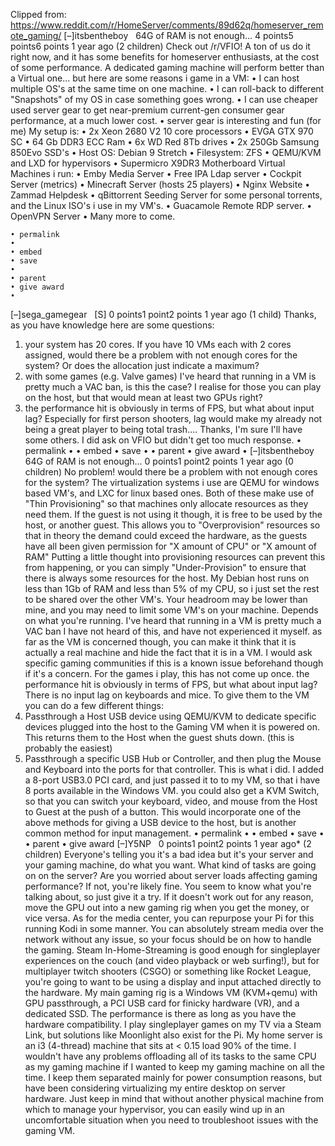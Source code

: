 Clipped from: https://www.reddit.com/r/HomeServer/comments/89d62q/homeserver_remote_gaming/
[–]itsbentheboy   64G of RAM is not enough... 4 points5 points6 points 1 year ago (2 children)
Check out /r/VFIO!
A ton of us do it right now, and it has some benefits for homeserver enthusiasts, at the cost of some performance. 
A dedicated gaming machine will perform better than a Virtual one... but here are some reasons i game in a VM: 
	• I can host multiple OS's at the same time on one machine. 
	• I can roll-back to different "Snapshots" of my OS in case something goes wrong.
	• I can use cheaper used server gear to get near-premium current-gen consumer gear performance, at a much lower cost. 
	• server gear is interesting and fun (for me)
My setup is:
	• 2x Xeon 2680 V2 10 core processors
	• EVGA GTX 970 SC
	• 64 Gb DDR3 ECC Ram
	• 6x WD Red 8Tb drives
	• 2x 250Gb Samsung 850Evo SSD's
	• Host OS: Debian 9 Stretch
	• Filesystem: ZFS
	• QEMU/KVM and LXD for hypervisors
	• Supermicro X9DR3 Motherboard
Virtual Machines i run:
	• Emby Media Server
	• Free IPA Ldap server
	• Cockpit Server (metrics)
	• Minecraft Server (hosts 25 players)
	• Nginx Website
	• Zammad Helpdesk
	• qBittorrent Seeding Server for some personal torrents, and the Linux ISO's i use in my VM's. 
	• Guacamole Remote RDP server.
	• OpenVPN Server
	• Many more to come.

	• permalink
	• 
	• embed
	• save
	• 
	• parent
	• give award
	• 
[–]sega_gamegear   [S] 0 points1 point2 points 1 year ago (1 child)
Thanks, as you have knowledge here are some questions:
1) your system has 20 cores. If you have 10 VMs each with 2 cores assigned, would there be a problem with not enough cores for the system? Or does the allocation just indicate a maximum?
2) with some games (e.g. Valve games) I've heard that running in a VM is pretty much a VAC ban, is this the case? I realise for those you can play on the host, but that would mean at least two GPUs right?
3) the performance hit is obviously in terms of FPS, but what about input lag? Especially for first person shooters, lag would make my already not being a great player to being total trash....
Thanks, I'm sure I'll have some others. I did ask on VFIO but didn't get too much response. 
	• permalink
	• 
	• embed
	• save
	• 
	• parent
	• give award
	• 
[–]itsbentheboy   64G of RAM is not enough... 0 points1 point2 points 1 year ago (0 children)
No problem! 
would there be a problem with not enough cores for the system?
The virtualization systems i use are QEMU for windows based VM's, and LXC for linux based ones. Both of these make use of "Thin Provisioning" so that machines only allocate resources as they need them. If the guest is not using it though, it is free to be used by the host, or another guest. This allows you to "Overprovision" resources so that in theory the demand could exceed the hardware, as the guests have all been given permission for "X amount of CPU" or "X amount of RAM" 
Putting a little thought into provisioning resources can prevent this from happening, or you can simply "Under-Provision" to ensure that there is always some resources for the host. 
My Debian host runs on less than 1Gb of RAM and less than 5% of my CPU, so i just set the rest to be shared over the other VM's. Your headroom may be lower than mine, and you may need to limit some VM's on your machine. Depends on what you're running.
I've heard that running in a VM is pretty much a VAC ban
I have not heard of this, and have not experienced it myself. as far as the VM is concerned though, you can make it think that it is actually a real machine and hide the fact that it is in a VM. I would ask specific gaming communities if this is a known issue beforehand though if it's a concern. For the games i play, this has not come up once. 
the performance hit is obviously in terms of FPS, but what about input lag?
There is no input lag on keyboards and mice. 
To give them to the VM you can do a few different things: 
1) Passthrough a Host USB device using QEMU/KVM to dedicate specific devices plugged into the host to the Gaming VM when it is powered on. This returns them to the Host when the guest shuts down. (this is probably the easiest)
2) Passthrough a specific USB Hub or Controller, and then plug the Mouse and Keyboard into the ports for that controller. This is what i did. I added a 8-port USB3.0 PCI card, and just passed it to to my VM, so that i have 8 ports available in the Windows VM.
you could also get a KVM Switch, so that you can switch your keyboard, video, and mouse from the Host to Guest at the push of a button. This would incorporate one of the above methods for giving a USB device to the host, but is another common method for input management. 
	• permalink
	• 
	• embed
	• save
	• 
	• parent
	• give award
[–]Y5NP   0 points1 point2 points 1 year ago* (2 children)
Everyone's telling you it's a bad idea but it's your server and your gaming machine, do what you want. What kind of tasks are going on on the server? Are you worried about server loads affecting gaming performance? If not, you're likely fine. You seem to know what you're talking about, so just give it a try. If it doesn't work out for any reason, move the GPU out into a new gaming rig when you get the money, or vice versa.
As for the media center, you can repurpose your Pi for this running Kodi in some manner. You can absolutely stream media over the network without any issue, so your focus should be on how to handle the gaming.
Steam In-Home-Streaming is good enough for singleplayer experiences on the couch (and video playback or web surfing!), but for multiplayer twitch shooters (CSGO) or something like Rocket League, you're going to want to be using a display and input attached directly to the hardware.
My main gaming rig is a Windows VM (KVM+qemu) with GPU passthrough, a PCI USB card for finicky hardware (VR), and a dedicated SSD. The performance is there as long as you have the hardware compatibility. I play singleplayer games on my TV via a Steam Link, but solutions like Moonlight also exist for the Pi.
My home server is an i3 (4-thread) machine that sits at < 0.15 load 90% of the time. I wouldn't have any problems offloading all of its tasks to the same CPU as my gaming machine if I wanted to keep my gaming machine on all the time. I keep them separated mainly for power consumption reasons, but have been considering virtualizing my entire desktop on server hardware. Just keep in mind that without another physical machine from which to manage your hypervisor, you can easily wind up in an uncomfortable situation when you need to troubleshoot issues with the gaming VM.
